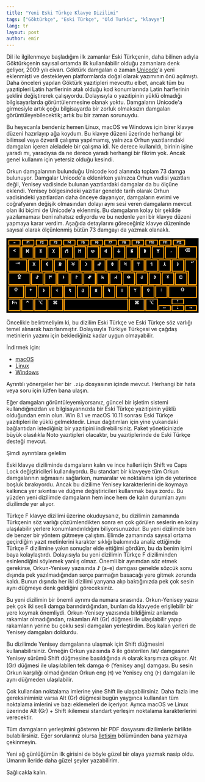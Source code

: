 ```yaml
---
title: "Yeni Eski Türkçe Klavye Dizilimi"
tags: ["Göktürkçe", "Eski Türkçe", "Old Turkic", "klavye"]
lang: tr
layout: post
author: emir
---
```

Dil ile ilgilenmeye başladığım ilk zamanlar Eski Türkçenin, daha bilinen adıyla Göktürkçenin sayısal ortamda ilk kullanılabilir olduğu zamanlara denk geliyor, 2009 yılı civarı. Göktürk damgaları o zaman [Unicode](https://unicode.org)'a yeni eklenmişti ve destekleyen platformlarda doğal olarak yazımının önü açılmıştı. Daha önceleri yapılan Göktürk yazıtipleri mevcuttu elbet, ancak tüm bu yazıtipleri Latin harflerinin atalı olduğu kod konumlarında Latin harflerinin şeklini değiştirerek çalışıyordu. Dolayısıyla o yazıtipinin yüklü olmadığı bilgisayarlarda görüntülenmesine olanak yoktu. Damgaların Unicode'a girmesiyle artık çoğu bilgisayarda bir zorluk olmaksızın damgaları görüntüleyebilecektik; artık bu bir zaman sorunuydu.

Bu heyecanla bendeniz hemen Linux, macOS ve Windows için birer klavye düzeni hazırlayıp ağa koydum. Bu klavye düzeni üzerinde herhangi bir bilimsel veya özverili çalışma yapılmamış, yalnızca Orhun yazıtlarındaki damgaları içeren aleladele bir çalışma idi. Ne derece kullanıldı, birinin işine yaradı mı, yaradıysa da ne derece yaradı herhangi bir fikrim yok. Ancak genel kullanım için yetersiz olduğu kesindi.

Orkun damgalarının bulunduğu Unicode kod alanında toplam 73 damga bulunuyor. Damgalar Unicode'a eklenirken yalnızca Orhun vadisi yazıtları değil, Yenisey vadisinde bulunan yazıtlardaki damgalar da bu ölçüne eklendi. Yenisey bölgesindeki yazıtlar genelde tarih olarak Orhun vadisindeki yazıtlardan daha önceye dayanıyor, damgaların evrimi ve coğrafyanın değişik olmasından dolayı aynı sesi veren damgaların mevcut olan iki biçimi de Unicode'a eklenmiş. Bu damgaların kolay bir şekilde yazılamaması beni rahatsız ediyordu ve bu nedenle yeni bir klavye düzeni yapmaya karar verdim. Aşağıda detaylarını göreceğiniz klavye düzeninde sayısal olarak ölçünlenmiş bütün 73 damgayı da yazmak olanaklı.

![Görsel 1: Dizilimin genel görünümü](/assets/images/nov2019/layout.png)

Öncelikle belirtmeliyim ki, bu dizilim Eski Türkçe ve Eski Türkçe söz varlığı temel alınarak hazırlanmıştır. Dolayısıyla Türkiye Türkçesi ve çağdaş metinlerin yazımı için beklediğiniz kadar uygun olmayabilir.

İndirmek için:
* [macOS](/oldTurkic/mac_old_turkic.zip)
* [Linux](/oldTurkic/linux_old_turkic.zip)
* [Windows](/oldTurkic/win_old_turkic.zip)

Ayrıntılı yönergeler her bir `.zip` dosyasının içinde mevcut. Herhangi bir hata veya soru için lütfen bana ulaşın.

Eğer damgaları görüntüleyemiyorsanız, güncel bir işletim sistemi kullandığınızdan ve bilgisayarınızda bir Eski Türkçe yazıtipinin yüklü olduğundan emin olun. Win 8.1 ve macOS 10.11 sonrası Eski Türkçe yazıtipleri ile yüklü gelmektedir. Linux dağıtımları için yine yukarıdaki bağlantıdan istediğiniz bir yazıtipini indirebilirsiniz. Paket yöneticinizde büyük olasılıkla Noto yazıtipleri olacaktır, bu yazıtiplerinde de Eski Türkçe desteği mevcut.

Şimdi ayrıntılara gelelim

Eski klavye diziliminde damgaların kalın ve ince halleri için Shift ve Caps Lock değiştiricileri kullanılıyordu. Bu standart bir klavyeye tüm Orkun damgalarının sığmasını sağlarken, numaralar ve noktalama için de yeterince boşluk bırakıyordu. Ancak bu dizilime Yenisey karakterlerini de koymaya kalkınca yer sıkıntısı ve düğme değiştiricileri kullanmak baya zordu. Bu yüzden yeni dizilimde damgaların hem ince hem de kalın durumları aynı dizilimde yer alıyor.

Türkçe F klavye dizilimi üzerine okuduysanız, bu dizilimin zamanında Türkçenin söz varlığı çözümlendikten sonra en çok görülen seslerin en kolay ulaşılabilir yerlere konumlandırıldığını biliyorsunuzdur. Bu yeni dizilimde ben de benzer bir yöntem gütmeye çalıştım. Elimde zamanında sayısal ortama geçirdiğim yazıt metinlerini karakter sıklığı bakımında analiz ettiğimde Türkçe F dizilimine yakın sonuçlar elde ettiğimi gördüm, bu da benim işimi baya kolaylaştırdı. Dolayısıyla bu yeni dizilimin Türkçe F diziliminden esinlendiğini söylemek yanlış olmaz. Önemli bir ayrımdan söz etmek gerekirse, Orkun-Yenisey yazısında 𐰀 (a-e) damgası genelde sözcük sonu dışında pek yazılmadığından serçe parmağın basacağı yere gitmek zorunda kaldı. Bunun dışında her iki dizilimi yanyana alıp baktığınızda pek çok sesin aynı düğmeye denk geldiğini göreceksiniz.

Bu yeni dizilimin bir önemli ayrımı da numara sırasında. Orkun-Yenisey yazısı pek çok iki sesli damga barındırdığından, bunları da klavyede erişilebilir bir yere koymak önemliydi. Orkun-Yenisey yazısında bildiğimiz anlamda rakamlar olmadığından, rakamları Alt (Gr) düğmesi ile ulaşılabilir yapıp rakamların yerine bu çoklu sesli damgaları yerleştirdim. Boş kalan yerleri de Yenisey damgaları doldurdu.

Bu dizilimde Yenisey damgalarına ulaşmak için Shift düğmesini kullanabilirsiniz. Örneğin Orkun yazısında 𐱃 ile gösterilen /at/ damgasının Yenisey sürümü Shift düğmesine basıldığında 𐱄 olarak karşımıza çıkıyor. Alt (Gr) düğmesi ile ulaşılabilen tek damga 𐰬 (Yenisey ang) damgası. Bu sesin Orkun karşılığı olmadığından Orkun eng (𐰭) ve Yenisey eng (𐰮) damgaları ile aynı düğmeden ulaşılabilir.

Çok kullanılan noktalama imlerine yine Shift ile ulaşabilirsiniz. Daha fazla ime gereksiniminiz varsa Alt (Gr) düğmesi bugün yaygınca kullanılan tüm noktalama imlerini ve bazı eklemeleri de içeriyor. Ayrıca macOS ve Linux üzerinde Alt (Gr) + Shift ikilemesi standart yerleşim noktalama karakterlerini verecektir.

Tüm damgaların yerleşimini gösteren bir PDF dosyasını dizilimlerle birlikte bulabilirsiniz. Eğer sorularınız olursa [İletişim](/contact.html) bölümünden bana yazmaya çekinmeyin.

Yeni ağ günlüğümün ilk girisini de böyle güzel bir olaya yazmak nasip oldu. Umarım ileride daha güzel şeyler yazabilirim.

Sağlıcakla kalın.
